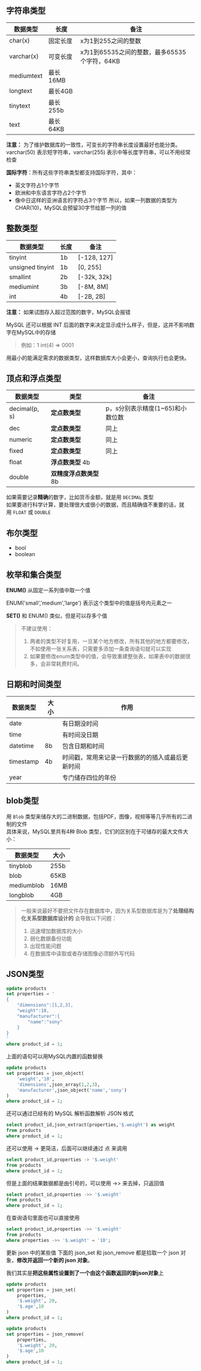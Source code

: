 ## 字符串类型
|数据类型|长度|备注|
|---|---|---|
|char(x)|固定长度|x为1到255之间的整数|
|varchar(x)|可变长度|x为1到65535之间的整数，最多65535个字符，64KB|
|mediumtext|最长16MB||
|longtext|最长4GB||
|tinytext|最长255b||
|text|最长64KB||
**注意：** 为了维护数据库的一致性，可变长的字符串长度设置最好也能分类。varchar(50) 表示短字符串，varchar(255) 表示中等长度字符串，可以不用经常检查

**国际字符**：所有这些字符串类型都支持国际字符，其中：
- 英文字符占1个字节
- 欧洲和中东语言字符占2个字节
- 像中日这样的亚洲语言的字符占3个字节
所以，如果一列数据的类型为 CHAR(10)，MySQL会预留30字节给那一列的值
## 整数类型
| 数据类型         | 长度 | 备注       |
| ---------------- | ---- | ---------- |
| tinyint          | 1b   | [-128, 127] |
| unsigned tinyint | 1b   | [0, 255]    |
| smallint         | 2b   | [-32k, 32k] |
| mediumint        | 3b   | [-8M, 8M]   |
| int              | 4b   | [-2B, 2B]   |
**注意：** 如果试图存入超过范围的数字，MySQL会报错

MySQL 还可以根据 INT 后面的数字来决定显示成什么样子，但是，这并不影响数字在MySQL中的存储
> 例如：1  int(4) =>  0001

用最小的能满足需求的数据类型，这样数据库大小会更小，查询执行也会更快。
## 顶点和浮点类型
| 数据类型      | 类型                    | 备注                             |
| ------------- | ----------------------- | -------------------------------- |
| decimal(p, s) | **定点数类型**          | p，s分别表示精度(1~65)和小数位数 |
| dec           | **定点数类型**          | 同上                             |
| numeric       | **定点数类型**          | 同上                             |
| fixed         | **定点数类型**          | 同上                             |
| float         | **浮点数类型** 4b       |                                  |
| double        | **双精度浮点数类型** 8b |                                  |


如果需要记录**精确**的数字，比如货币金额，就是用 `DECIMAL` 类型  
如果要进行科学计算，要处理很大或很小的数据，而且精确值不重要的话，就用 `FLOAT` 或 `DOUBLE`

## 布尔类型
- bool 
- boolean
## 枚举和集合类型
**ENUM()** 从固定一系列值中取一个值

ENUM('small','medium','large')
表示这个类型中的值是括号内元素之一

**SET()** 和 ENUM() 类似，但是可以存多个值

> 不建议使用：
> 1. 两者的类型不好复用，一旦某个地方修改，所有其他的地方都要修改，不如使用一张关系表，只需要多添加一条查询语句就可以实现
> 2. 如果要修改enum类型中的值，会导致重建整张表，如果表中的数据很多，会非常耗费时间。

## 日期和时间类型
| 数据类型  | 大小 | 作用                                             |
| --------- | ---- | ------------------------------------------------ |
| date      |      | 有日期没时间                                     |
| time      |      | 有时间没日期                                     |
| datetime  | 8b   | 包含日期和时间                                   |
| timestamp | 4b   | 时间戳，常用来记录一行数据的的插入或最后更新时间 |
| year      |      | 专门储存四位的年份                               |
## blob类型
用 `Blob` 类型来储存大的二进制数据，包括PDF，图像，视频等等几乎所有的二进制的文件  
具体来说，MySQL里共有4种 Blob 类型，它们的区别在于可储存的最大文件大小：

| 数据类型  | 大小 |   
| --------- | ---- |
| tinyblob      |255b      | 
| blob      |  65KB    |
| mediumblob  | 16MB   |
| longblob | 4GB   | 
> 一般来说最好不要把文件存在数据库中，因为关系型数据库是为了**处理结构化关系型数据库设计的**
> 会导致以下问题：
> 1. 迅速增加数据库的大小
> 2. 弱化数据备份功能
> 3. 出现性能问题
> 4. 在数据库中读取或者存储图像必须额外写代码

## JSON类型
```sql
update products
set properties = '
{
	"dimensions":[1,2,3],
    "weight":10,
    "manufacturer":{
		"name":"sony"
    }
}
'
where product_id = 1;
```

上面的语句可以用MySQL内置的函数替换

```sql
update products
set properties = json_object(
	'weight','10',
    'dimensions',json_array(1,2,3),
    'manufacturer',json_object('name','sony')
)
where product_id = 1;
```

还可以通过已经有的 MySQL 解析函数解析 JSON 格式

```sql
select product_id,json_extract(properties,'$.weight') as weight
from products
where product_id = 1;
```

还可以使用 -> 更简洁，后面可以继续通过 点 来调用

```sql
select product_id,properties -> '$.weight'
from products
where product_id = 1;
```

但是上面的结果数据都是由引号的，可以使用 ->> 来去掉，只返回值

```sql
select product_id,properties ->> '$.weight'
from products
where product_id = 1;
```

在查询语句里面也可以直接使用

```sql
select product_id,properties ->> '$.weight'
from products
where properties ->> '$.weight' = '10';
```

更新 json 中的某些值
下面的 json_set 和 json_remove 都是拾取一个 json 对象，**修改并返回一个新的 json 对象**。

我们其实是**把这些属性设置到了一个由这个函数返回的新json对象**上

```sql
update products
set properties = json_set(
	properties,
    '$.weight', 20,
    '$.age',10
)
where product_id = 1;

update products
set properties = json_remove(
	properties,
    '$.weight', 20,
    '$.age',10
)
where product_id = 1;
```